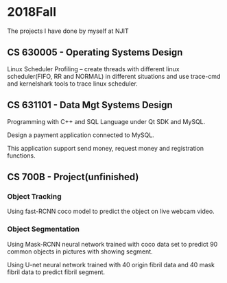 # 2018Fall
The projects I have done by myself at NJIT

## CS 630005 - Operating Systems Design

Linux Scheduler Profiling – create threads with different linux scheduler(FIFO, RR
and NORMAL) in different situations and use trace-cmd and kernelshark tools to
trace linux scheduler.

## CS 631101 - Data Mgt Systems Design

Programming with C++ and SQL Language under Qt SDK and MySQL.

Design a payment application connected to MySQL.

This application support send money, request money and registration functions.

## CS 700B   - Project(unfinished)
### Object Tracking

Using fast-RCNN coco model to predict the object on live webcam video.

### Object Segmentation

Using Mask-RCNN neural network trained with coco data set to predict 90 common objects in pictures with showing segment.

Using U-net neural network trained with 40 origin fibril data and 40 mask fibril data to predict fibril segment.
